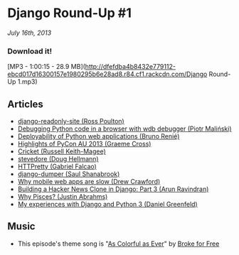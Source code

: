 # Django Round-Up #1

*July 16th, 2013*

### Download it!

[MP3 - 1:00:15 - 28.9 MB](http://dfefdba4b8432e779112-ebcd017d16300157e1980295b6e28ad8.r84.cf1.rackcdn.com/Django Round-Up 1.mp3)

## Articles

* [django-readonly-site (Ross Poulton)](http://www.rossp.org/blog/2013/jul/02/django-readonly-site/)
* [Debugging Python code in a browser with wdb debugger (Piotr Maliński)](http://www.rkblog.rk.edu.pl/w/p/debugging-python-code-browser-wdb-debugger/)
* [Deployability of Python web applications (Bruno Renié)](https://speakerdeck.com/brutasse/deployability-of-python-web-applications)
* [Highlights of PyCon AU 2013 (Graeme Cross)](http://www.curiousvenn.com/?p=425)
* [Cricket (Russell Keith-Magee)](http://freakboy3742.github.io/cricket/)
* [stevedore (Doug Hellmann)](http://doughellmann.com/2013/07/stevedore-0-10.html)
* [HTTPretty (Gabriel Falcao)](https://github.com/gabrielfalcao/HTTPretty)
* [django-dumper (Saul Shanabrook)](https://github.com/saulshanabrook/django-dumper)
* [Why mobile web apps are slow (Drew Crawford)](http://sealedabstract.com/rants/why-mobile-web-apps-are-slow/)
* [Building a Hacker News Clone in Django: Part 3 (Arun Ravindran)](http://arunrocks.com/building-a-hacker-news-clone-in-django-part-3/?src=reddit)
* [Why Pisces? (Justin Abrahms)](http://justin.abrah.ms/python/why_pisces.html)
* [My experiences with Django and Python 3 (Daniel Greenfeld)](http://pydanny.com/experiences-with-django-python3.html)

## Music

* This episode's theme song is "[As Colorful as Ever](http://freemusicarchive.org/music/Broke_For_Free/Layers/As_Colorful_As_Ever)" by [Broke for Free](http://brokeforfree.com/)

